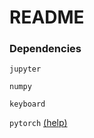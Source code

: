 # README

### Dependencies

``jupyter``

``numpy``

``keyboard``

``pytorch`` [(help)](https://pytorch.org/)
